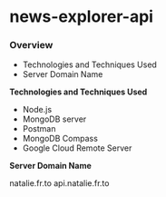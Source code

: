 # news-explorer-api

### Overview

- Technologies and Techniques Used
- Server Domain Name

**Technologies and Techniques Used**

- Node.js
- MongoDB server
- Postman
- MongoDB Compass
- Google Cloud Remote Server

**Server Domain Name**

natalie.fr.to
api.natalie.fr.to
